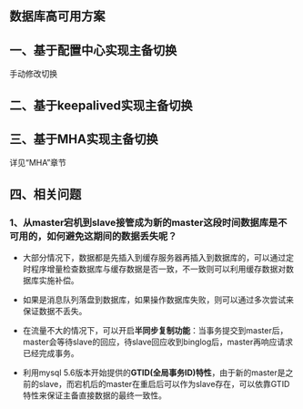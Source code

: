 ## 数据库高可用方案

## 一、基于配置中心实现主备切换
手动修改切换

## 二、基于keepalived实现主备切换

## 三、基于MHA实现主备切换
详见“MHA”章节

## 四、相关问题
### 1、从master宕机到slave接管成为新的master这段时间数据库是不可用的，如何避免这期间的数据丢失呢？

* 大部分情况下，数据都是先插入到缓存服务器再插入到数据库的，可以通过定时程序增量检查数据库与缓存数据是否一致，不一致则可以利用缓存数据对数据库实施补偿。

* 如果是消息队列落盘到数据库，如果操作数据库失败，则可以通过多次尝试来保证数据不丢失。

* 在流量不大的情况下，可以开启**半同步复制功能**：当事务提交到master后，master会等待slave的回应，待slave回应收到binglog后，master再响应请求已经完成事务。

* 利用mysql 5.6版本开始提供的**GTID(全局事务ID)特性**，由于新的master是之前的slave，而宕机后的master在重启后可以作为slave存在，可以依靠GTID特性来保证主备直接数据的最终一致性。

